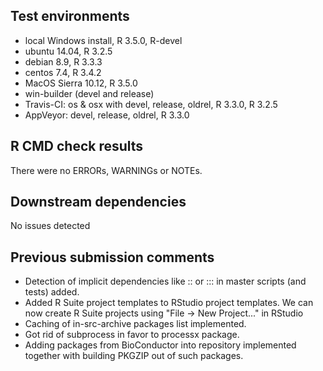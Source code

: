 ## Test environments
* local Windows install, R 3.5.0, R-devel
* ubuntu 14.04, R 3.2.5
* debian 8.9, R 3.3.3
* centos 7.4, R 3.4.2
* MacOS Sierra 10.12, R 3.5.0
* win-builder (devel and release)
* Travis-CI: os & osx with devel, release, oldrel, R 3.3.0, R 3.2.5
* AppVeyor: devel, release, oldrel, R 3.3.0

## R CMD check results
There were no ERRORs, WARNINGs or NOTEs.

## Downstream dependencies
No issues detected

## Previous submission comments
  * Detection of implicit dependencies like <pkg>::<name> or <pkg>:::<name> in
    master scripts (and tests) added.
  * Added R Suite project templates to RStudio project templates. We can now create
    R Suite projects using "File -> New Project..." in RStudio 
  * Caching of in-src-archive packages list implemented.
  * Got rid of subprocess in favor to processx package.
  * Adding packages from BioConductor into repository implemented together with
    building PKGZIP out of such packages.
